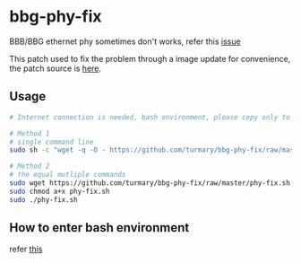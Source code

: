 # bbg-phy-fix

BBB/BBG ethernet phy sometimes don't works, refer this [issue](https://github.com/RobertCNelson/Bootloader-Builder/issues/10)

This patch used to fix the problem through a image update for convenience, 
the patch source is [here](https://github.com/turmary/Bootloader-Builder/commit/328b721d2a3bb5d15c2cd07fb9ffb5be0606d6c8).

## Usage
```bash
# Internet connection is needed, bash environment, please copy only to avoid typo

# Method 1
# single command line
sudo sh -c "wget -q -O - https://github.com/turmary/bbg-phy-fix/raw/master/phy-fix.sh | bash"

# Method 2
# the equal mutliple commands
sudo wget https://github.com/turmary/bbg-phy-fix/raw/master/phy-fix.sh
sudo chmod a+x phy-fix.sh
sudo ./phy-fix.sh
```

## How to enter bash environment
refer [this](https://elinux.org/Beagleboard:Terminal_Shells#PuTTy)

